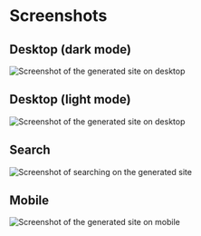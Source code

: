 # Screenshots

## Desktop (dark mode)

![Screenshot of the generated site on desktop](./example-desktop-dark.png)

## Desktop (light mode)

![Screenshot of the generated site on desktop](./example-desktop-light.png)

## Search

![Screenshot of searching on the generated site](./example-search.png)

## Mobile

![Screenshot of the generated site on mobile](./example-mobile.png)
